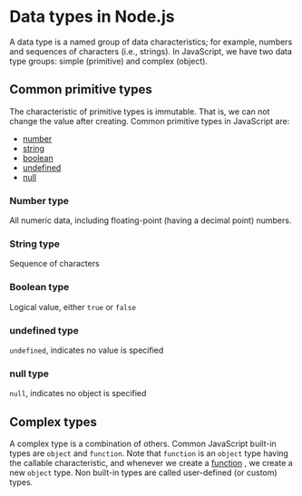 # Data types in Node.js

A data type is a named group of data characteristics; for example, numbers and sequences of characters (i.e., strings).
In JavaScript, we have two data type groups: simple (primitive) and complex (object).

## Common primitive types

The characteristic of primitive types is immutable. That is, we can not change the value after creating. Common
primitive types in JavaScript are:

- [number](#number-type) 
- [string](#string-type) 
- [boolean](#boolean-type)
- [undefined](#undefined-type)
- [null](#null-type)

### Number type

All numeric data, including floating-point (having a decimal point) numbers.

### String type

Sequence of characters

### Boolean type

Logical value, either `true` or `false`

### undefined type

`undefined`, indicates no value is specified

### null type

`null`, indicates no object is specified

## Complex types

A complex type is a combination of others. Common JavaScript built-in types are `object` and `function`. Note
that `function` is an `object` type having the callable characteristic, and whenever we create a [function](function.md)
, we create a new `object` type. Non built-in types are called user-defined (or custom) types.


